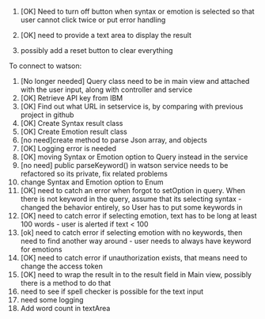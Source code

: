 
1. [OK] Need to turn off button when syntax or emotion is selected so that user cannot click twice or
   put error handling
   
2. [OK] need to provide a text area to display the result
3. possibly add a reset button to clear everything

To connect to watson:

1. [No longer needed] Query class need to be in main view and attached with the user input, along with controller and service
2. [OK] Retrieve API key from IBM
3. [OK] Find out what URL in setservice is, by comparing with previous project in github
4. [OK] Create Syntax result class
5. [OK] Create Emotion result class
6. [no need]create method to parse Json array, and objects
7. [OK] Logging error is needed
8. [OK] moving Syntax or Emotion option to Query instead in the service
9. [no need] public parseKeyword() in watson service needs to be refactored so its private, fix related problems
10. change Syntax and Emotion option to Enum
11. [OK] need to catch an error when forgot to setOption in query. When there is not keyword in the query, assume that its selecting syntax - changed the behavior entirely, so User has to put some keywords in
12. [OK] need to catch error if selecting emotion, text has to be long at least 100 words - user is alerted if text < 100
13. [ok] need to catch error if selecting emotion with no keywords, then need to find another way around - user needs to always have keyword for emotions
14. [OK] need to catch error if unauthorization exists, that means need to change the access token
15. [OK] need to wrap the result in to the result field in Main view, possibly there is a method to do that
16. need to see if spell checker is possible for the text input
17. need some logging
18. Add word count in textArea